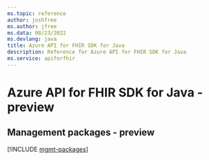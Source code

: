 ```yaml
---
ms.topic: reference
author: joshfree
ms.author: jfree
ms.data: 08/23/2022
ms.devlang: java
title: Azure API for FHIR SDK for Java
description: Reference for Azure API for FHIR SDK for Java
ms.service: apiforfhir
---
```

# Azure API for FHIR SDK for Java - preview

## Management packages - preview
[!INCLUDE [mgmt-packages](api-for-fhir-mgmt-index.md)]